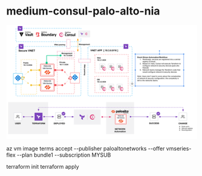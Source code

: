 # medium-consul-palo-alto-nia


![title](./images/network.png)

az vm image terms accept --publisher paloaltonetworks --offer vmseries-flex --plan bundle1 --subscription MYSUB

terraform init
terraform apply 
